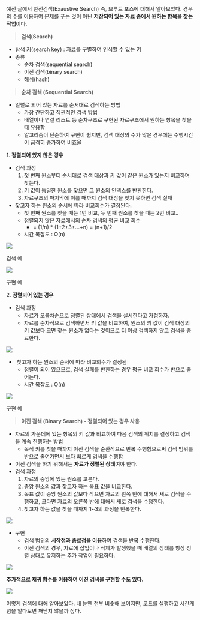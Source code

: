 
예전 글에서 완전검색(Exaustive Search) 즉, 브루트 포스에 대해서 알아보았다. 경우의 수를 이용하여 문제를 푸는 것이 아닌 **저장되어 있는 자료 중에서 원하는 항목을 찾는 작업**이다.

> **검색(Search)**

-   탐색 키(search key) : 자료를 구별하여 인식할 수 있는 키
-   종류
    -   순차 검색(sequential search)
    -   이진 검색(binary search)
    -   해쉬(hash)

> **순차 검색 (Sequential Search)**

-   일렬로 되어 있는 자료를 순서대로 검색하는 방법
    -   가장 간단하고 직관적인 검색 방법
    -   배열이나 연결 리스트 등 순차구조로 구현된 자료구조에서 원하는 항목을 찾을 때 유용함
    -   알고리즘이 단순하여 구현이 쉽지만, 검색 대상의 수가 많은 경우에는 수행시간이 급격히 증가하여 비효율

1. **정렬되어 있지 않은 경우**

-   검색 과정
    1.  첫 번째 원소부터 순서대로 검색 대상과 키 값이 같은 원소가 있는지 비교하며 찾는다.
    2.  키 값이 동일한 원소를 찾으면 그 원소의 인덱스를 반환한다.
    3.  자료구조의 마지막에 이를 때까지 검색 대상을 찾지 못하면 검색 실패
-   찾고자 하는 원소의 순서에 따라 비교회수가 결정된다.
    -   첫 번째 원소를 찾을 때는 1번 비교, 두 번째 원소를 찾을 때는 2번 비교..
    -   정렬되지 않은 자료에서의 순차 검색의 평균 비교 회수
        -   = (1/n) * (1+2+3+...+n) = (n+1)/2
    -   시간 복잡도 : O(n)

![](https://k.kakaocdn.net/dn/bakEfj/btrJlFFREUt/6xLBMkFq38Hyy3GkKX2tp1/img.png)

검색 예

![](https://k.kakaocdn.net/dn/dZBSGH/btrJn7g7Nar/WYRvQksq8khUmfwxYDbiGK/img.png)

구현 예

2. **정렬되어 있는 경우**

-   검색 과정
    -   자료가 오름차순으로 정렬된 상태에서 검색을 실시한다고 가정하자.
    -   자료를 순차적으로 검색하면서 키 값을 비교하여, 원소의 키 값이 검색 대상의 키 값보다 크면 찾는 원소가 없다는 것이므로 더 이상 검색하지 않고 검색을 종료한다.

![](https://k.kakaocdn.net/dn/br28uE/btrJpNoUrIo/GNJYVLISjfjCUQKpFwx59K/img.png)

-    찾고자 하는 원소의 순서에 따라 비교회수가 결정됨
    -   정렬이 되어 있으므로, 검색 실패를 반환하는 경우 평균 비교 회수가 반으로 줄어든다.
    -   시간 복잡도 : O(n)

![](https://k.kakaocdn.net/dn/cNmI6Y/btrJlFTrgTA/5QNJFJGaHR7RMQb7cDici1/img.png)

구현 예

> **이진 검색 (Binary Search) - 정렬되어 있는 경우 사용**

-   자료의 가운데에 있는 항목의 키 값과 비교하여 다음 검색의 위치를 결정하고 검색을 계속 진행하는 방법
    -   목적 키를 찾을 때까지 이진 검색을 순환적으로 반복 수행함으로써 검색 범위를 반으로 줄여가면서 보다 빠르게 검색을 수행함
-   이진 검색을 하기 위해서는 **자료가 정렬된 상태**여야 한다.
-   검색 과정
    1.  자료의 중앙에 있는 원소를 고른다.
    2.  중앙 원소의 값과 찾고자 하는 목표 값을 비교한다.
    3.  목표 값이 중앙 원소의 값보다 작으면 자료의 왼쪽 반에 대해서 새로 검색을 수행하고, 크다면 자료의 오른쪽 반에 대해서 새로 검색을 수행한다.
    4.  찾고자 하는 값을 찾을 때까지 1~3의 과정을 반복한다.

![](https://k.kakaocdn.net/dn/dlqSvf/btrJmwn93g3/1Y0dhzPbTnkTlu2WwQRDq0/img.png)

-   구현
    -   검색 범위의 **시작점과 종료점을 이용**하여 검색을 반복 수행한다.
    -   이진 검색의 경우, 자료에 삽입이나 삭제가 발생했을 때 배열의 상태를 항상 정렬 상태로 유지하는 추가 작업이 필요하다.

![](https://k.kakaocdn.net/dn/oRNYj/btrJk3Hgp6l/SmdLQPoF9dKunaVHcQvhV0/img.png)

**추가적으로 재귀 함수를 이용하여 이진 검색을 구현할 수도 있다.**

![](https://k.kakaocdn.net/dn/OjVmq/btrJo1OvUhE/eHuJNHDKghMLmkjfJHU8xK/img.png)

이렇게 검색에 대해 알아보았다. 내 눈엔 전부 비슷해 보이지만, 코드를 실행하고 시간개념을 알다보면 깨닫지 않을까 싶다.